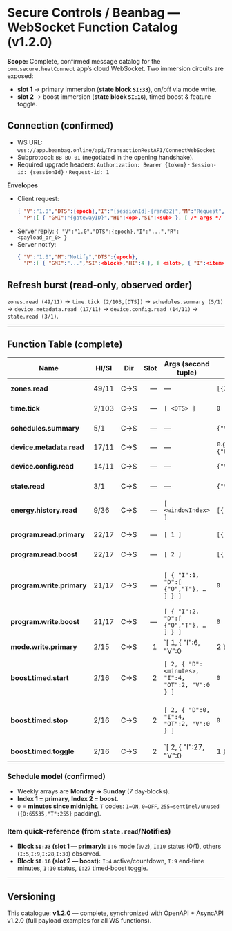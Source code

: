 # Secure Controls / Beanbag — WebSocket Function Catalog (v1.2.0)

**Scope:** Complete, confirmed message catalog for the `com.secure.heatConnect` app’s cloud WebSocket.
Two immersion circuits are exposed:
- **slot 1** → primary immersion (**state block `SI:33`**), on/off via mode write.
- **slot 2** → boost immersion (**state block `SI:16`**), timed boost & feature toggle.

## Connection (confirmed)
- WS URL: `wss://app.beanbag.online/api/TransactionRestAPI/ConnectWebSocket`
- Subprotocol: `BB-BO-01` (negotiated in the opening handshake).  
- Required upgrade headers: `Authorization: Bearer {token}` · `Session-id: {sessionId}` · `Request-id: 1`

**Envelopes**
- Client request:
  ```json
  { "V":"1.0","DTS":{epoch},"I":"{sessionId}-{rand32}","M":"Request",
    "P":[ { "GMI":"{gatewayID}","HI":<op>,"SI":<sub> }, [ /* args */ ] ] }
  ```
- Server reply: `{ "V":"1.0","DTS":{epoch},"I":"...","R": <payload_or_0> }`
- Server notify:
  ```json
  { "V":"1.0","M":"Notify","DTS":{epoch},
    "P":[ { "GMI":"...","SI":<block>,"HI":4 }, [ <slot>, { "I":<item>,"V":<val>,"OT":<op>,"D":<aux> } ] ] }
  ```

## Refresh burst (read‑only, observed order)
`zones.read (49/11)` → `time.tick (2/103,[DTS])` → `schedules.summary (5/1)` → `device.metadata.read (17/11)` → `device.config.read (14/11)` → `state.read (3/1)`.

---

## Function Table (complete)

| Name | HI/SI | Dir | Slot | Args (second tuple) | Response (`R`) | Notify (block/items) | Notes |
|---|---|---|---:|---|---|---|---|
| **zones.read** | 49/11 | C→S | — | — | `[{ZT,CN,ZN,ZNM},…]` | — | Topology: two zones observed. |
| **time.tick** | 2/103 | C→S | — | `[ <DTS> ]` | `0` | — | Keepalive/clock tick used in bursts. |
| **schedules.summary** | 5/1 | C→S | — | — | `{"V":[{"I":1,"SI":16,"V":[{"ALI","OR","AB","TS"}…]}]}` | — | Program overview (aliases/last‑updated). |
| **device.metadata.read** | 17/11 | C→S | — | — | e.g., `{"BOI":1,"UI":1,"N":"Boiler","SN":"E0031158","FV":"E7P0P09","MD":2,"AS":-1,"LUT":...}` | — | Device info. |
| **device.config.read** | 14/11 | C→S | — | — | `{"V":[{"BOI":1,"SI":16,"V":[{"CI":1,"CV":50},{"CI":2,"CV":300},{"CI":4,"CV":1}]}]}` | — | Key/value config entries. |
| **state.read** | 3/1 | C→S | — | — | `{"V":[{"I":1,"SI":33,…},{"I":2,"SI":16,…}]}` | — | Live state for primary & boost blocks. |
| **energy.history.read** | 9/36 | C→S | — | `[ <windowIndex> ]` | `[{ "I":0, "D":[ {T, OP, BP, OS, OA, BS, BA}, … ]}]` | — | `OP/BP` **kWh**; `OS/OA/BS/BA` **minutes** (÷60 → hours). |
| **program.read.primary** | 22/17 | C→S | — | `[ 1 ]` | `[{ "I":1, "D":[ {"O","T"}, … ]}]` | — | **Index 1 = primary schedule**. |
| **program.read.boost** | 22/17 | C→S | — | `[ 2 ]` | `[{ "I":2, "D":[ {"O","T"}, … ]}]` | — | **Index 2 = boost schedule**. |
| **program.write.primary** | 21/17 | C→S | — | `[ { "I":1, "D":[ {"O","T"}, … ] } ]` | `0` | (opt) readback | Daily: `ON 04:45 (O:285) → OFF 07:45 (O:465)`; Tue add `ON 19:45 (O:1185) → OFF 20:15 (O:1215)`. |
| **program.write.boost** | 21/17 | C→S | — | `[ { "I":2, "D":[ {"O","T"}, … ] } ]` | `0` | (opt) readback | Example: Sun `ON 01:45 (O:105) → OFF 08:45 (O:525)`. |
| **mode.write.primary** | 2/15 | C→S | 1 | `[ 1, { "I":6, "V":0|2 } ]` | `0` | `SI:33` / `{I:6,V:0|2}` | `0=Off`, `2=On`. |
| **boost.timed.start** | 2/16 | C→S | 2 | `[ 2, { "D":<minutes>, "I":4, "OT":2, "V":0 } ]` | `0` | `SI:16` / `{I:4,V:1,OT:2,D:<min>}`, `{I:9,V:<endMin>}`, `{I:10,V:0}` | End time (`I:9`) is minutes since midnight. |
| **boost.timed.stop** | 2/16 | C→S | 2 | `[ 2, { "D":0, "I":4, "OT":2, "V":0 } ]` | `0` | `SI:16` / `{I:4,V:0,D:0}`, `{I:9,V:<baseline>}`, `{I:10,V:0}` | Cancels active boost. |
| **boost.timed.toggle** | 2/16 | C→S | 2 | `[ 2, { "I":27, "V":0|1 } ]` | `0` | `SI:16` / `{I:27,V:0|1}` | Feature toggle; **manual timed boost still works**. |

### Schedule model (confirmed)
- Weekly arrays are **Monday → Sunday** (7 day‑blocks).
- **Index 1 = primary**, **Index 2 = boost**.
- `O` = **minutes since midnight**. `T` codes: `1=ON`, `0=OFF`, `255=sentinel/unused` (`{O:65535,"T":255}` padding).

### Item quick‑reference (from `state.read`/Notifies)
- **Block `SI:33` (slot 1 — primary):** `I:6` mode (`0/2`), `I:10` status (0/1), others (`I:5`,`I:9`,`I:28`,`I:30`) observed.
- **Block `SI:16` (slot 2 — boost):** `I:4` active/countdown, `I:9` end‑time minutes, `I:10` status, `I:27` timed‑boost toggle.

---

## Versioning
This catalogue: **v1.2.0** — complete, synchronized with OpenAPI + AsyncAPI v1.2.0 (full payload examples for all WS functions).
